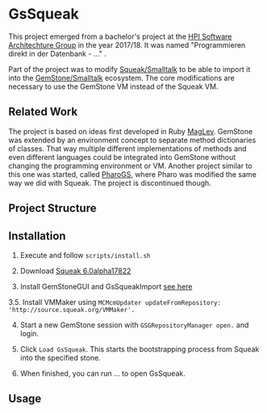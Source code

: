 # GsSqueak

This project emerged from a bachelor's project at the [HPI Software Architechture Group](https://github.com/hpi-swa-lab) in the year 2017/18. It was named "Programmieren direkt in der Datenbank - ..." .

Part of the project was to modify [Squeak/Smalltalk](https://squeak.org/) to be able to import it into the [GemStone/Smalltalk](https://gemtalksystems.com/products/gs64/) ecosystem. The core modifications are necessary to use the GemStone VM instead of the Squeak VM.

## Related Work

The project is based on ideas first developed in Ruby [MagLev](https://github.com/MagLev/maglev). GemStone was extended by an environment concept to separate method dictionaries of classes. That way multiple different implementations of methods and even different languages could be integrated into GemStone without changing the programming environment or VM.
Another project similar to this one was started, called [PharoGS](https://github.com/dalehenrich/PharoGs), where Pharo was modified the same way we did with Squeak. The project is discontinued though.

## Project Structure

## Installation
1. Execute and follow `scripts/install.sh`

2. Download [Squeak 6.0alpha17822](http://files.squeak.org/6.0alpha/Squeak6.0alpha-17822-64bit/)

3. Install GemStoneGUI and GsSqueakImport [see here](https://github.com/hpi-swa-lab/BP2017RH1/tree/master/tools)

3.5. Install VMMaker using `MCMcmUpdater updateFromRepository: 'http://source.squeak.org/VMMaker'.`

4. Start a new GemStone session with `GSGRepositoryManager open.` and login. 

5. Click `Load GsSqueak`. This starts the bootstrapping process from Squeak into the specified stone.

6. When finished, you can run ... to open GsSqueak.

## Usage
